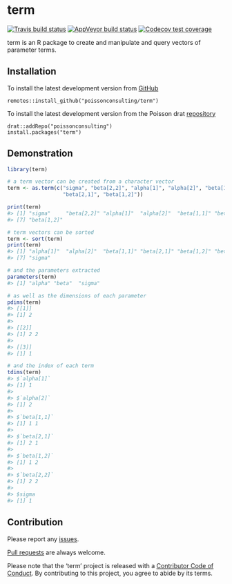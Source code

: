 
<!-- README.md is generated from README.Rmd. Please edit that file -->

# term

<!-- badges: start -->

[![Travis build
status](https://travis-ci.com/poissonconsulting/term.svg?branch=master)](https://travis-ci.com/poissonconsulting/term)
[![AppVeyor build
status](https://ci.appveyor.com/api/projects/status/github/poissonconsulting/term?branch=master&svg=true)](https://ci.appveyor.com/project/poissonconsulting/term)
[![Codecov test
coverage](https://codecov.io/gh/poissonconsulting/term/branch/master/graph/badge.svg)](https://codecov.io/gh/poissonconsulting/term?branch=master)
<!-- badges: end -->

term is an R package to create and manipulate and query vectors of
parameter terms.

## Installation

To install the latest development version from
[GitHub](https://github.com/poissonconsulting/term)

    remotes::install_github("poissonconsulting/term")

To install the latest development version from the Poisson drat
[repository](https://github.com/poissonconsulting/drat)

    drat::addRepo("poissonconsulting")
    install.packages("term")

## Demonstration

``` r
library(term)

# a term vector can be created from a character vector
term <- as.term(c("sigma", "beta[2,2]", "alpha[1]", "alpha[2]", "beta[1,1]", 
                  "beta[2,1]", "beta[1,2]"))

print(term)
#> [1] "sigma"     "beta[2,2]" "alpha[1]"  "alpha[2]"  "beta[1,1]" "beta[2,1]"
#> [7] "beta[1,2]"

# term vectors can be sorted
term <- sort(term)
print(term)
#> [1] "alpha[1]"  "alpha[2]"  "beta[1,1]" "beta[2,1]" "beta[1,2]" "beta[2,2]"
#> [7] "sigma"

# and the parameters extracted
parameters(term)
#> [1] "alpha" "beta"  "sigma"

# as well as the dimensions of each parameter
pdims(term)
#> [[1]]
#> [1] 2
#> 
#> [[2]]
#> [1] 2 2
#> 
#> [[3]]
#> [1] 1

# and the index of each term
tdims(term)
#> $`alpha[1]`
#> [1] 1
#> 
#> $`alpha[2]`
#> [1] 2
#> 
#> $`beta[1,1]`
#> [1] 1 1
#> 
#> $`beta[2,1]`
#> [1] 2 1
#> 
#> $`beta[1,2]`
#> [1] 1 2
#> 
#> $`beta[2,2]`
#> [1] 2 2
#> 
#> $sigma
#> [1] 1
```

## Contribution

Please report any
[issues](https://github.com/poissonconsulting/term/issues).

[Pull requests](https://github.com/poissonconsulting/term/pulls) are
always welcome.

Please note that the ‘term’ project is released with a [Contributor Code
of Conduct](CODE_OF_CONDUCT.md). By contributing to this project, you
agree to abide by its terms.
